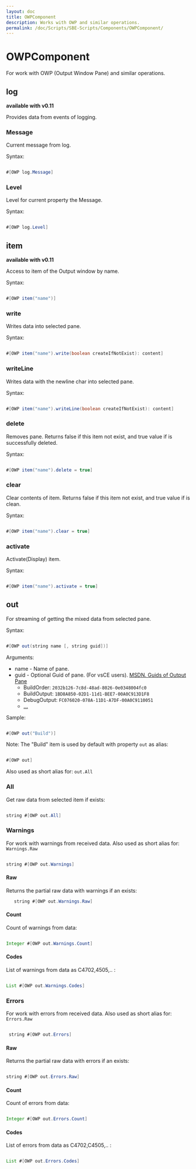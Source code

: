 ```yaml
---
layout: doc
title: OWPComponent
description: Works with OWP and similar operations.
permalink: /doc/Scripts/SBE-Scripts/Components/OWPComponent/
---
```

# OWPComponent

For work with OWP (Output Window Pane) and similar operations.

## log

**available with v0.11**

Provides data from events of logging.

### Message

Current message from log.

Syntax:

```java 

#[OWP log.Message]
```

### Level

Level for current property the Message.

Syntax:

```java 

#[OWP log.Level]
```

## item ##

**available with v0.11**

Access to item of the Output window by name.

Syntax:

```java 

#[OWP item("name")]
```

### write ###

Writes data into selected pane.

Syntax:

```java 

#[OWP item("name").write(boolean createIfNotExist): content]
```

### writeLine ###

Writes data with the newline char into selected pane.

Syntax:

```java 

#[OWP item("name").writeLine(boolean createIfNotExist): content]
```

### delete ###

Removes pane. Returns false if this item not exist, and true value if is successfully deleted.

Syntax:

```java 

#[OWP item("name").delete = true]
```

### clear ###

Clear contents of item. Returns false if this item not exist, and true value if is clean.

Syntax:

```java 

#[OWP item("name").clear = true]
```

### activate ###

Activate(Display) item.

Syntax:

```java 

#[OWP item("name").activate = true]
```

## out

For streaming of getting the mixed data from selected pane.

Syntax:

```java 

#[OWP out(string name [, string guid])]
```

Arguments:

* name - Name of pane.
* guid - Optional Guid of pane. (For vsCE users). [MSDN. Guids of Output Pane](https://msdn.microsoft.com/en-us/library/bb166496.aspx?f=255&MSPPError=-2147217396#Anchor_4)
    * BuildOrder: `2032b126-7c8d-48ad-8026-0e0348004fc0`
    * BuildOutput: `1BD8A850-02D1-11d1-BEE7-00A0C913D1F8`
    * DebugOutput: `FC076020-078A-11D1-A7DF-00A0C9110051`
    * [...](https://msdn.microsoft.com/en-us/library/bb166496.aspx?f=255&MSPPError=-2147217396#Anchor_4)

Sample:

```java 

#[OWP out("Build")]
```

Note: The "Build" item is used by default with property `out` as alias:

```java 

#[OWP out]
```

Also used as short alias for: `out.All`

### All

Get raw data from selected item if exists:

```java 

string #[OWP out.All]
```

### Warnings

For work with warnings from received data. Also used as short alias for: `Warnings.Raw`

```java 

string #[OWP out.Warnings]
```

#### Raw

Returns the partial raw data with warnings if an exists:

```java
   string #[OWP out.Warnings.Raw]
```
   
#### Count 

Count of warnings from data:

```java

Integer #[OWP out.Warnings.Count]
```

#### Codes

List of warnings from data as C4702,4505,.. :

```java 

List #[OWP out.Warnings.Codes]
```

### Errors

For work with errors from received data. Also used as short alias for: `Errors.Raw`

```java 

 string #[OWP out.Errors]
```
 
#### Raw

Returns the partial raw data with errors if an exists:

```java 

string #[OWP out.Errors.Raw]
```

#### Count

Count of errors from data:

```java 

Integer #[OWP out.Errors.Count]
```

#### Codes

List of errors from data as C4702,C4505,.. :

```java 

List #[OWP out.Errors.Codes]
```
